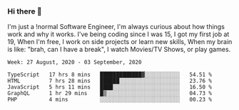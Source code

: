 ### Hi there 👋

I'm just a !normal Software Engineer, I'm always curious about how things work and why it works. I've being coding since I was 15, I got my first job at 19, When I'm free, I work on side projects or learn new skills, When my brain is like: "brah, can I have a break", I watch Movies/TV Shows, or play games.

<!--START_SECTION:waka-->
```text
Week: 27 August, 2020 - 03 September, 2020

TypeScript   17 hrs 8 mins   █████████████▓░░░░░░░░░░░   54.51 % 
HTML         7 hrs 28 mins   ██████░░░░░░░░░░░░░░░░░░░   23.76 % 
JavaScript   5 hrs 11 mins   ████░░░░░░░░░░░░░░░░░░░░░   16.50 % 
GraphQL      1 hr 29 mins    █▒░░░░░░░░░░░░░░░░░░░░░░░   04.73 % 
PHP          4 mins          ░░░░░░░░░░░░░░░░░░░░░░░░░   00.23 % 
```
<!--END_SECTION:waka-->

<!--
**Oudmane/Oudmane** is a ✨ _special_ ✨ repository because its `README.md` (this file) appears on your GitHub profile.

Here are some ideas to get you started:

- 🔭 I’m currently working on ...
- 🌱 I’m currently learning ...
- 👯 I’m looking to collaborate on ...
- 🤔 I’m looking for help with ...
- 💬 Ask me about ...
- 📫 How to reach me: ...
- 😄 Pronouns: ...
- ⚡ Fun fact: ...
-->
